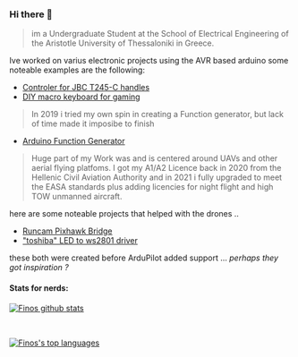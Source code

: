 ### Hi there 👋
> im a Undergraduate Student at the School of Electrical Engineering of the
Aristotle University of Thessaloniki in Greece.

Ive worked on varius electronic projects using the AVR based arduino 
some noteable examples are the following:
* [Controler for JBC T245-C handles](https://github.com/finos2/DIY-JBC-soldering-station) 
* [DIY macro keyboard for gaming](https://github.com/finos2/MacroPad)

> In 2019 i tried my own spin in creating a Function generator, but lack of time made it imposibe to finish
* [Arduino Function Generator](https://github.com/finos2/Arduino-Function-Generator)

> Huge part of my Work was and is centered around UAVs and other aerial flying platfoms. I got my A1/A2 Licence back in 2020 from the Hellenic Civil Aviation Authority and in 2021 i fully upgraded to meet the EASA standards plus adding licencies for night flight and high TOW unmanned aircraft. 

here are some noteable projects that helped with the drones ..

- [Runcam Pixhawk Bridge](https://github.com/finos2/Pixhawk-RuncamDevice)
- ["toshiba" LED to ws2801 driver](https://github.com/finos2/PixHawk-i2c-to-Ws2801-bridge)

these both were created before ArduPilot added support ... _perhaps they got inspiration ?_ 

#### Stats for nerds: 
[![Finos github stats](https://github-readme-stats.vercel.app/api?username=eimparas&theme=blue-green)](https://github.com/anuraghazra/github-readme-stats)

<br> 

[![Finos's top languages](https://github-readme-stats.vercel.app/api/top-langs/?username=eimparas&theme=blue-green)](https://github.com/anuraghazra/github-readme-stats)

